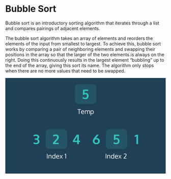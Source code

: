 # Bubble Sort

Bubble sort is an introductory sorting algorithm that iterates through a list and compares pairings of adjacent elements.

The bubble sort algorithm takes an array of elements and reorders the elements of the input from smallest to largest. To achieve this, bubble sort works by comparing a pair of neighboring elements and swapping their positions in the array so that the larger of the two elements is always on the right. Doing this continuously results in the largest element “bubbling” up to the end of the array, giving this sort its name. The algorithm only stops when there are no more values that need to be swapped.

![Bubble Sort](./img/bubbleSort.png)